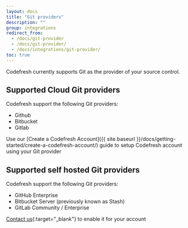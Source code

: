 ```yaml
---
layout: docs
title: "Git providers"
description: ""
group: integrations
redirect_from:
  - /docs/git-provider
  - /docs/git-provider/
  - /docs/integrations/git-provider/
toc: true
---
```

Codefresh currently supports Git as the provider of your source control.

## Supported Cloud Git providers
Codefresh support the following Git providers:
- Github
- Bitbucket
- Gitlab

Use our [Create a Codefresh Account]({{ site.baseurl }}/docs/getting-started/create-a-codefresh-account/) guide to setup Codefresh account using your Git provider

## Supported self hosted Git providers
Codefresh support the following Git providers:
- GitHub Enterprise
- Bitbucket Server (previously known as Stash)
- GitLab Community / Enterprise

[Contact us](https://codefresh.io/schedule-a-demo/){:target="_blank"} to enable it for your account
